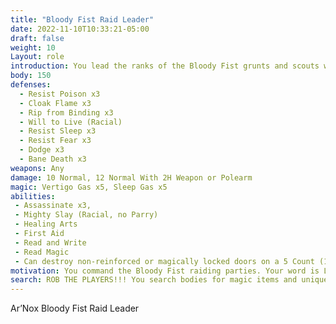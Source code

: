 ```yaml
---
title: "Bloody Fist Raid Leader"
date: 2022-11-10T10:33:21-05:00
draft: false
weight: 10
Layout: role
introduction: You lead the ranks of the Bloody Fist grunts and scouts with terrifying vigor. Your word is law to the lower ranks, they will die on your command. Every battle you win is another reward closer to a promotion to Honor Guard. The Generals and Warlord rely on your tenacity and tactics to win the war against Woodhaven.
body: 150
defenses: 
  - Resist Poison x3
  - Cloak Flame x3
  - Rip from Binding x3
  - Will to Live (Racial)
  - Resist Sleep x3
  - Resist Fear x3
  - Dodge x3
  - Bane Death x3
weapons: Any
damage: 10 Normal, 12 Normal With 2H Weapon or Polearm
magic: Vertigo Gas x5, Sleep Gas x5
abilities:
 - Assassinate x3, 
 - Mighty Slay (Racial, no Parry)
 - Healing Arts
 - First Aid
 - Read and Write
 - Read Magic 
 - Can destroy non-reinforced or magically locked doors on a 5 Count (1 I Shatter This Door....)
motivation: You command the Bloody Fist raiding parties. Your word is LAW to the Grunts you are surrounded by normally. Kidnap when you can if the person is of value. You are fueled by nothing more than vengeance, so BE RELENTLESS unless commanded by your Raid Leader of above command in the Bloody Fist. 
search: ROB THE PLAYERS!!! You search bodies for magic items and unique items that will be used later against the PCs. 
---
```


Ar’Nox Bloody Fist Raid Leader
